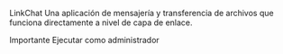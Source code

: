 LinkChat
Una aplicación de mensajería y transferencia de archivos que funciona directamente a nivel de capa de enlace.

Importante 
Ejecutar como administrador 
